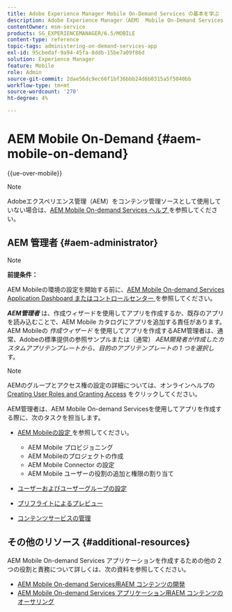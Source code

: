 ```yaml
---
title: Adobe Experience Manager Mobile On-Demand Services の基本を学ぶ
description: Adobe Experience Manager（AEM） Mobile On-Demand Services アプリの管理の基本を学びます。 On-Demand Services に関するAEM管理者の役割と責務の概要を説明します。
contentOwner: msm-service
products: SG_EXPERIENCEMANAGER/6.5/MOBILE
content-type: reference
topic-tags: administering-on-demand-services-app
exl-id: 95cbedaf-9a94-45fa-8ddb-15be7a09f86d
solution: Experience Manager
feature: Mobile
role: Admin
source-git-commit: 2dae56dc9ec66f1bf36bbb24d6b0315a5f5040bb
workflow-type: tm+mt
source-wordcount: '270'
ht-degree: 4%

---
```


# AEM Mobile On-Demand {#aem-mobile-on-demand}

{{ue-over-mobile}}

>[!NOTE]
>
>Adobeエクスペリエンス管理（AEM）をコンテンツ管理ソースとして使用していない場合は、[AEM Mobile On-demand Services ヘルプ ](https://helpx.adobe.com/jp/digital-publishing-solution/topics.html) を参照してください。

## AEM 管理者 {#aem-administrator}

>[!NOTE]
>
>**前提条件：**
>
>AEM Mobileの環境の設定を開始する前に、[AEM Mobile On-demand Services Application Dashboard またはコントロールセンター ](/help/mobile/mobile-apps-ondemand-application-dashboard.md) を参照してください。

***AEM管理者*** は、作成ウィザードを使用してアプリを作成するか、既存のアプリを読み込むことで、AEM Mobile カタログにアプリを追加する責任があります。 AEM Mobileの *作成ウィザード* を使用してアプリを作成するAEM管理者は、通常、Adobeの標準提供の参照サンプルまたは（通常） *AEM開発者が作成したカスタムアプリテンプレートから、目的のアプリテンプレートの 1 つを選択し* す。

>[!NOTE]
>
>AEMのグループとアクセス権の設定の詳細については、オンラインヘルプの [Creating User Roles and Granting Access](https://helpx.adobe.com/jp/digital-publishing-solution/help/account-admin-dps.html) をクリックしてください。

AEM管理者は、AEM Mobile On-demand Servicesを使用してアプリを作成する際に、次のタスクを担当します。

* [AEM Mobileの設定 ](/help/mobile/aem-mobile-setup.md) を参照してください。

   * AEM Mobile プロビジョニング
   * AEM Mobileのプロジェクトの作成
   * AEM Mobile Connector の設定
   * AEM Mobile ユーザーの役割の追加と権限の割り当て

* [ユーザーおよびユーザーグループの設定](/help/mobile/aem-mobile-configure-users.md)
* [プリフライトによるプレビュー](/help/mobile/aem-mobile-manage-ondemand-services.md)
* [コンテンツサービスの管理](/help/mobile/developing-content-services.md)

## その他のリソース {#additional-resources}

AEM Mobile On-demand Services アプリケーションを作成するための他の 2 つの役割と責務について詳しくは、次の資料を参照してください。

* [AEM Mobile On-demand Services用AEM コンテンツの開発](/help/mobile/aem-mobile-on-demand.md)
* [AEM Mobile On-demand Services アプリケーション用AEM コンテンツのオーサリング](/help/mobile/mobile-apps-ondemand.md)

